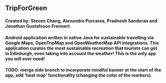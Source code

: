 ## TripForGreen 
#### Created by: Steven Chang, Alexandra Purcarea, Pradnesh Sanderan and Jonathan Gustafsson Frennert. 

#### Android application written in native Java for sustainable travelling via Google Maps, OpenTripMap and OpenWeatherMap API integrations. This application curates the most sustainable recreation that tourists can get in Edinburgh, even taking into account the weather! This is the only app you will ever need!

#### TODO: merge side branch to incorporate mindful banner at the start of the app, add 'heat map' functionality (changing the color of the markers).
